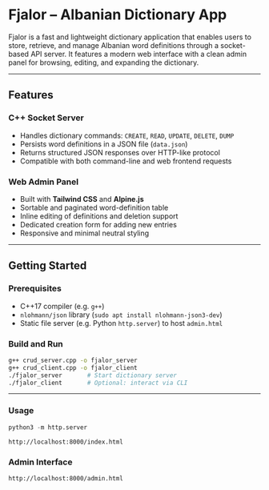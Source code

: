 # Fjalor – Albanian Dictionary App

Fjalor is a fast and lightweight dictionary application that enables users to store, retrieve, and manage Albanian word definitions through a socket-based API server. It features a modern web interface with a clean admin panel for browsing, editing, and expanding the dictionary.

---

## Features

### C++ Socket Server
- Handles dictionary commands: `CREATE`, `READ`, `UPDATE`, `DELETE`, `DUMP`
- Persists word definitions in a JSON file (`data.json`)
- Returns structured JSON responses over HTTP-like protocol
- Compatible with both command-line and web frontend requests

### Web Admin Panel
- Built with **Tailwind CSS** and **Alpine.js**
- Sortable and paginated word-definition table
- Inline editing of definitions and deletion support
- Dedicated creation form for adding new entries
- Responsive and minimal neutral styling

---

## Getting Started

### Prerequisites
- C++17 compiler (e.g. `g++`)
- `nlohmann/json` library (`sudo apt install nlohmann-json3-dev`)
- Static file server (e.g. Python `http.server`) to host `admin.html`

### Build and Run

```bash
g++ crud_server.cpp -o fjalor_server
g++ crud_client.cpp -o fjalor_client
./fjalor_server       # Start dictionary server
./fjalor_client       # Optional: interact via CLI
```
---
### Usage
```python
python3 -m http.server
```
```text
http://localhost:8000/index.html
```
### Admin Interface
```text
http://localhost:8000/admin.html
```
